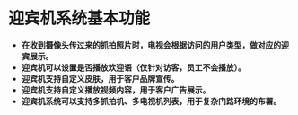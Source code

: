 # 迎宾机系统基本功能

* **在收到摄像头传过来的抓拍照片时，电视会根据访问的用户类型，做对应的迎宾展示。**
* **迎宾机可以设置是否播放欢迎语（仅针对访客，员工不会播放）。**
* **迎宾机支持自定义皮肤，用于客户品牌宣传。**
* **迎宾机支持自定义播放视频内容，用于客户广告展示。**
* **迎宾机系统可以支持多抓拍机、多电视机列表，用于复杂门路环境的布署。**

